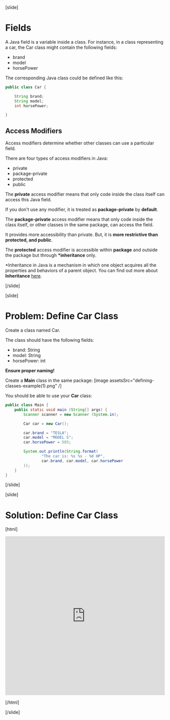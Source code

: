 [slide]

# Fields

A Java field is a variable inside a class. For instance, in a class representing a car, the Car class might contain the following fields:

- brand
- model
- horsePower

The corresponding Java class could be defined like this:

```java
public class Car {

    String brand;
    String model;
    int horsePower;

}
```

## Access Modifiers

Access modifiers determine whether other classes can use a particular field.

There are four types of access modifiers in Java:

- private
- package-private
- protected
- public 

The **private** access modifier means that only code inside the class itself can access this Java field.

If you don't use any modifier, it is treated as **package-private** by **default**.

The **package-private** access modifier means that only code inside the class itself, or other classes in the same package, can access the field.

It provides more accessibility than private. But, it is **more restrictive than protected, and public**.

The **protected** access modifier is accessible within **package** and outside the package but through **\*inheritance** only.




\*Inheritance in Java is a mechanism in which one object acquires all the properties and behaviors of a parent object. You can find out more about **Inheritance** [here](https://docs.oracle.com/javase/tutorial/java/concepts/inheritance.html).



[/slide]

[slide]

# Problem: Define Car Class

Create a class named Car.

The class should have the following fields:

- brand: String
- model: String
- horsePower: int

**Ensure proper naming!**

Create a **Main** class in the same package:
[image assetsSrc="defining-classes-example(1).png" /]

You should be able to use your **Car** class:

```java
public class Main {
    public static void main (String[] args) {
        Scanner scanner = new Scanner (System.in);

        Car car = new Car();

        car.brand = "TESLA";
        car.model = "MODEL S";
        car.horsePower = 503;

        System.out.println(String.format(
                "The car is: %s %s - %d HP",
                car.brand, car.model, car.horsePower
        ));
    }
}
```

[/slide]

[slide]

# Solution: Define Car Class

[html]

<iframe frameborder="0" width="100%" height="500px" src="https://repl.it/languages/java"></iframe>


[/html]

[/slide]